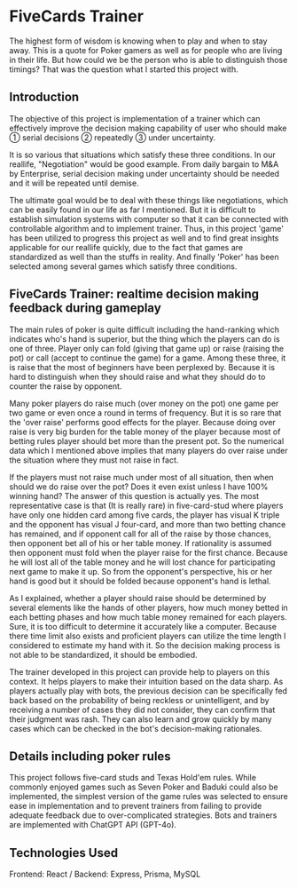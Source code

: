 # FiveCards Trainer

The highest form of wisdom is knowing when to play and when to stay away. This is a quote for Poker gamers as well as for people who are living in their life. But how could we be the person who is able to distinguish those timings? That was the question what I started this project with.

## Introduction

The objective of this project is implementation of a trainer which can effectively improve the decision making capability of user who should make ① serial decisions ② repeatedly ③ under uncertainty.

It is so various that situations which satisfy these three conditions. In our reallife, "Negotiation" would be good example. From daily bargain to M&A by Enterprise, serial decision making under uncertainty should be needed and it will be repeated until demise.

The ultimate goal would be to deal with these things like negotiations, which can be easily found in our life as far I mentioned. But it is difficult to establish simulation systems with computer so that it can be connected with controllable algorithm and to implement trainer. Thus, in this project 'game' has been utilized to progress this project as well and to find great insights applicable for our reallife quickly, due to the fact that games are standardized as well than the stuffs in reality. And finally 'Poker' has been selected among several games which satisfy three conditions.

## FiveCards Trainer: realtime decision making feedback during gameplay

The main rules of poker is quite difficult including the hand-ranking which indicates who's hand is superior, but the thing which the players can do is one of three. Player only can fold (giving that game up) or raise (raising the pot) or call (accept to continue the game) for a game. Among these three, it is raise that the most of beginners have been perplexed by. Because it is hard to distinguish when they should raise and what they should do to counter the raise by opponent.

Many poker players do raise much (over money on the pot) one game per two game or even once a round in terms of frequency. But it is so rare that the 'over raise' performs good effects for the player. Because doing over raise is very big burden for the table money of the player because most of betting rules player should bet more than the present pot. So the numerical data which I mentioned above implies that many players do over raise under the situation where they must not raise in fact. 

If the players must not raise much under most of all situation, then when should we do raise over the pot? Does it even exist unless I have 100% winning hand? The answer of this question is actually yes. The most representative case is that (It is really rare) in five-card-stud where players have only one hidden card among five cards, the player has visual K triple and the opponent has visual J four-card, and more than two betting chance has remained, and if opponent call for all of the raise by those chances, then opponent bet all of his or her table money. If rationality is assumed then opponent must fold when the player raise for the first chance. Because he will lost all of the table money and he will lost chance for participating next game to make it up. So from the opponent's perspective, his or her hand is good but it should be folded because opponent's hand is lethal.

As I explained, whether a player should raise should be determined by several elements like the hands of other players, how much money betted in each betting phases and how much table money remained for each players. Sure, it is too difficult to determine it accurately like a computer. Because there time limit also exists and proficient players can utilize the time length I considered to estimate my hand with it. So the decision making process is not able to be standardized, it should be embodied.

The trainer developed in this project can provide help to players on this context. It helps players to make their intuition based on the data sharp. As players actually play with bots, the previous decision can be specifically fed back based on the probability of being reckless or unintelligent, and by receiving a number of cases they did not consider, they can confirm that their judgment was rash. They can also learn and grow quickly by many cases which can be checked in the bot's decision-making rationales.

## Details including poker rules

This project follows five-card studs and Texas Hold'em rules. While commonly enjoyed games such as Seven Poker and Baduki could also be implemented, the simplest version of the game rules was selected to ensure ease in implementation and to prevent trainers from failing to provide adequate feedback due to over-complicated strategies. Bots and trainers are implemented with ChatGPT API (GPT-4o).

## Technologies Used
Frontend: React / Backend: Express, Prisma, MySQL

